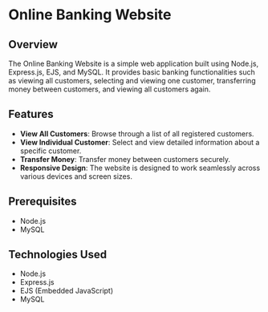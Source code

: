 # Online Banking Website

## Overview
The Online Banking Website is a simple web application built using Node.js, Express.js, EJS, and MySQL. It provides basic banking functionalities such as viewing all customers, selecting and viewing one customer, transferring money between customers, and viewing all customers again.

## Features
- **View All Customers**: Browse through a list of all registered customers.
- **View Individual Customer**: Select and view detailed information about a specific customer.
- **Transfer Money**: Transfer money between customers securely.
- **Responsive Design**: The website is designed to work seamlessly across various devices and screen sizes.

## Prerequisites
- Node.js
- MySQL

## Technologies Used
- Node.js
- Express.js
- EJS (Embedded JavaScript)
- MySQL
